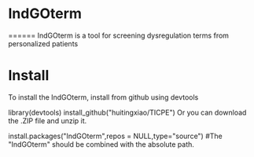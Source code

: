 # IndGOterm
======
IndGOterm is a tool for screening dysregulation terms from personalized patients
# Install
To install the IndGOterm, install from github using devtools

library(devtools)
install_github("huitingxiao/TICPE")
Or you can download the .ZIP file and unzip it.

install.packages("IndGOterm",repos = NULL,type="source")
#The "IndGOterm" should be combined with the absolute path.
